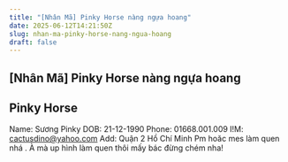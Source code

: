 ```yaml
---
title: "[Nhân Mã] Pinky Horse nàng ngựa hoang"
date: 2025-06-12T14:21:50Z
slug: nhan-ma-pinky-horse-nang-ngua-hoang
draft: false
---
```


## [Nhân Mã] Pinky Horse nàng ngựa hoang

## Pinky Horse

Name: Sương Pinky
DOB: 21-12-1990
Phone: 01668.001.009
I!M: cactusdino@yahoo.com
Add: Quận 2 Hồ Chí Minh
Pm hoăc mes làm quen nhá . 
À mà up hình làm quen thôi mấy bác đừng chém nha!